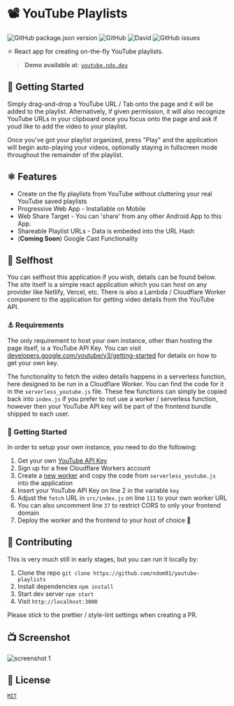 # 📽️ YouTube Playlists

![GitHub package.json version](https://img.shields.io/github/package-json/v/ndom91/youtube-playlists?style=flat-square)
![GitHub](https://img.shields.io/github/license/ndom91/youtube-playlists.svg?style=flat-square)
![David](https://img.shields.io/david/ndom91/youtube-playlists.svg?style=flat-square)
![GitHub issues](https://img.shields.io/github/issues-raw/ndom91/youtube-playlists.svg?style=flat-square)


⚛️ React app for creating on-the-fly YouTube playlists. 

> **Demo available at**: [`youtube.ndo.dev`](https://youtube.ndo.dev)  

## 🏁 Getting Started

Simply drag-and-drop a YouTube URL / Tab onto the page and it will be added to the playlist. Alternatively, if given permission, it will also recognize YouTube URLs in your clipboard once you focus onto the page and ask if youd like to add the video to your playlist.

Once you've got your playlist organized, press "Play" and the application will begin auto-playing your videos, optionally staying in fullscreen mode throughout the remainder of the playlist.

## ⚛️ Features

- Create on the fly playlists from YouTube without cluttering your real YouTube saved playlists
- Progressive Web App - Installable on Mobile
- Web Share Target - You can 'share' from any other Android App to this App.
- Shareable Playlist URLs - Data is embeded into the URL Hash
- (**Coming Soon**) Google Cast Functionality

## 🧍 Selfhost

You can selfhost this application if you wish, details can be found below. The site itself is a simple react application which you can host on any provider like Netlify, Vercel, etc. There is also a Lambda / Cloudflare Worker component to the application for getting video details from the YouTube API.

### ⚓ Requirements

The only requirement to host your own instance, other than hosting the page itself, is a YouTube API Key. You can visit [developers.google.com/youtube/v3/getting-started](https://developers.google.com/youtube/v3/getting-started) for details on how to get your own key.

The functionality to fetch the video details happens in a serverless function, here designed to be run in a Cloudflare Worker. You can find the code for it in the `serverless_youtube.js` file. These few functions can simply be copied back into `index.js` if you prefer to not use a worker / serverless function, however then your YouTube API key will be part of the frontend bundle shipped to each user.

### 👷 Getting Started

In order to setup your own instance, you need to do the following:

1. Get your own [YouTube API Key](https://developers.google.com/youtube/v3/getting-started)
2. Sign up for a free Cloudflare Workers account
3. Create a [new worker](https://cloudflareworkers.com/) and copy the code from `serverless_youtube.js` into the application
4. Insert your YouTube API Key on line 2 in the variable `key`
5. Adjust the `fetch` URL in `src/index.js` on line `111` to your own worker URL
6. You can also uncomment line `37` to restrict CORS to only your frontend domain
7. Deploy the worker and the frontend to your host of choice 🎉

## 🙏 Contributing

This is very much still in early stages, but you can run it locally by:

1. Clone the repo `git clone https://github.com/ndom91/youtube-playlists`
2. Install dependencies `npm install`
3. Start dev server `npm start`
4. Visit `http://localhost:3000`

Please stick to the prettier / style-lint settings when creating a PR.

## 📺 Screenshot

![screenshot 1](screenshot1.gif)

## 📝 License

[`MIT`](https://github.com/ndom91/youtube-playlists/blob/master/LICENSE)
